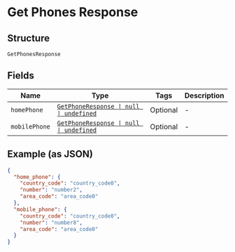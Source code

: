 
# Get Phones Response

## Structure

`GetPhonesResponse`

## Fields

| Name | Type | Tags | Description |
|  --- | --- | --- | --- |
| `homePhone` | [`GetPhoneResponse \| null \| undefined`](../../doc/models/get-phone-response.md) | Optional | - |
| `mobilePhone` | [`GetPhoneResponse \| null \| undefined`](../../doc/models/get-phone-response.md) | Optional | - |

## Example (as JSON)

```json
{
  "home_phone": {
    "country_code": "country_code0",
    "number": "number2",
    "area_code": "area_code0"
  },
  "mobile_phone": {
    "country_code": "country_code0",
    "number": "number8",
    "area_code": "area_code0"
  }
}
```

